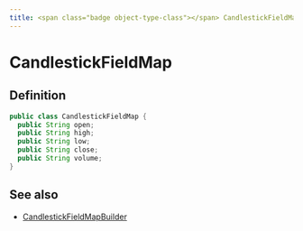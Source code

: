 ```yaml
---
title: <span class="badge object-type-class"></span> CandlestickFieldMap
---
```

# <span class="badge object-type-class"></span> CandlestickFieldMap

## Definition

```java
public class CandlestickFieldMap {
  public String open;
  public String high;
  public String low;
  public String close;
  public String volume;
}
```
## See also

 * <span class="badge builder"></span> [CandlestickFieldMapBuilder](./builder-CandlestickFieldMapBuilder.md)
